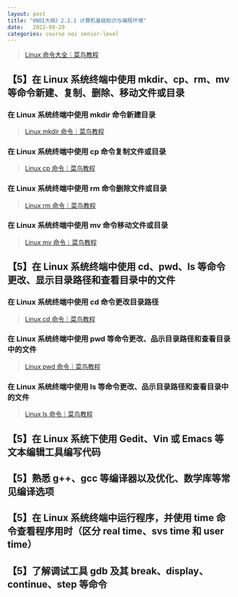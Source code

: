 ```yaml
---
layout: post
title: "《NOI大纲》2.2.1 计算机基础知识与编程环境"
date:   2022-09-29
categories: course noi senior-level
---
```


> [Linux 命令大全｜菜鸟教程](https://www.runoob.com/linux/linux-command-manual.html)

## 【5】在 Linux 系统终端中使用 mkdir、cp、rm、mv 等命令新建、复制、删除、移动文件或目录

### 在 Linux 系统终端中使用 mkdir 命令新建目录

> [Linux mkdir 命令｜菜鸟教程](https://www.runoob.com/linux/linux-comm-mkdir.html)

### 在 Linux 系统终端中使用 cp 命令复制文件或目录

> [Linux cp 命令｜菜鸟教程](https://www.runoob.com/linux/linux-comm-cp.html)

### 在 Linux 系统终端中使用 rm 命令删除文件或目录

> [Linux rm 命令｜菜鸟教程](https://www.runoob.com/linux/linux-comm-rm.html)

### 在 Linux 系统终端中使用 mv 命令移动文件或目录

> [Linux mv 命令｜菜鸟教程](https://www.runoob.com/linux/linux-comm-mv.html)

## 【5】在 Linux 系统终端中使用 cd、pwd、ls 等命令更改、显示目录路径和查看目录中的文件

### 在 Linux 系统终端中使用 cd 命令更改目录路径

> [Linux cd 命令｜菜鸟教程](https://www.runoob.com/linux/linux-comm-cd.html)

### 在 Linux 系统终端中使用 pwd 等命令更改、品示目录路径和查看目录中的文件

> [Linux pwd 命令｜菜鸟教程](https://www.runoob.com/linux/linux-comm-pwd.html)

### 在 Linux 系统终端中使用 ls 等命令更改、品示目录路径和查看目录中的文件

> [Linux ls 命令｜菜鸟教程](https://www.runoob.com/linux/linux-comm-ls.html)

## 【5】在 Linux 系统下使用 Gedit、Vin 或 Emacs 等文本编辑工具编写代码

## 【5】熟悉 g++、gcc 等编译器以及优化、数学库等常见编译选项

## 【5】在 Linux 系统终端中运行程序，并使用 time 命令查看程序用时（区分 real time、svs time 和 user time）

## 【5】了解调试工具 gdb 及其 break、display、continue、step 等命令